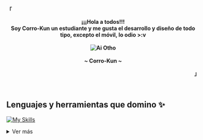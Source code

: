 <!-- Perfil -->
<p align="left"><strong><samp>「</samp></strong></p>

<p align="center">
    <b>
        ¡¡¡Hola a todos!!!
        <br>
        Soy Corro-Kun un estudiante y me gusta el desarrollo y diseño de todo tipo, excepto el móvil, lo odio >:v
        <br>
        <br>
        <img src="Ai.gif" alt="Ai Otho">
        <br>
        <br>
        ~ Corro-Kun ~
    </b>
</p>

<p align="right"><strong><samp>」</samp></strong></p>

<br>

## Lenguajes y herramientas que domino ✨

[![My Skills](https://skillicons.dev/icons?i=html,css,js,py,cs,mysql,nodejs,react,vite,express,linux,git,github,vscode)]()

<details>
    <summary>Ver más </summary>

## Detalles 👌

[![GitHub Streak](https://streak-stats.demolab.com?user=Corro-Kun&theme=dark&hide_border=true&border_radius=5&locale=es&type=png)](https://git.io/streak-stats)

</details>
